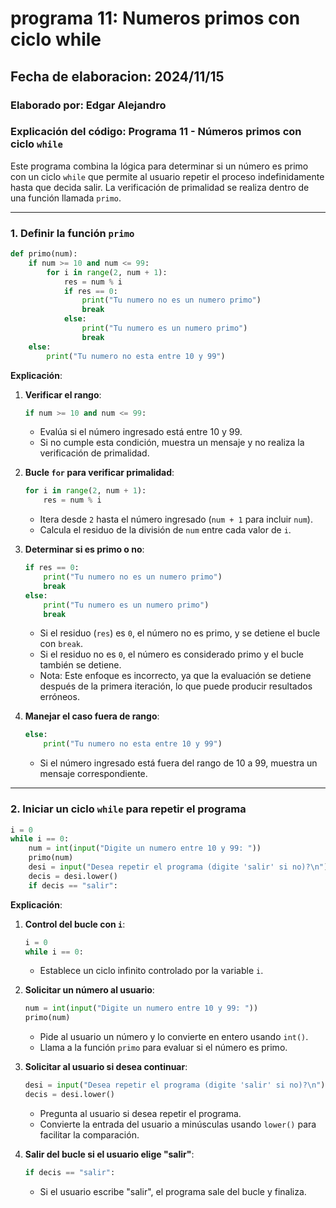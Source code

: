 # programa 11: Numeros primos con ciclo while
## Fecha de elaboracion: 2024/11/15
### Elaborado por: Edgar Alejandro 
### **Explicación del código: Programa 11 - Números primos con ciclo `while`**  
Este programa combina la lógica para determinar si un número es primo con un ciclo `while` que permite al usuario repetir el proceso indefinidamente hasta que decida salir. La verificación de primalidad se realiza dentro de una función llamada `primo`.  

---

### **1. Definir la función `primo`**  
```python
def primo(num):
    if num >= 10 and num <= 99:
        for i in range(2, num + 1):
            res = num % i
            if res == 0:
                print("Tu numero no es un numero primo")
                break
            else:
                print("Tu numero es un numero primo")
                break
    else:
        print("Tu numero no esta entre 10 y 99")
```

**Explicación**:  
1. **Verificar el rango**:  
   ```python
   if num >= 10 and num <= 99:
   ```
   - Evalúa si el número ingresado está entre 10 y 99.  
   - Si no cumple esta condición, muestra un mensaje y no realiza la verificación de primalidad.  

2. **Bucle `for` para verificar primalidad**:  
   ```python
   for i in range(2, num + 1):
       res = num % i
   ```
   - Itera desde `2` hasta el número ingresado (`num + 1` para incluir `num`).  
   - Calcula el residuo de la división de `num` entre cada valor de `i`.  

3. **Determinar si es primo o no**:  
   ```python
   if res == 0:
       print("Tu numero no es un numero primo")
       break
   else:
       print("Tu numero es un numero primo")
       break
   ```
   - Si el residuo (`res`) es `0`, el número no es primo, y se detiene el bucle con `break`.  
   - Si el residuo no es `0`, el número es considerado primo y el bucle también se detiene.  
   - Nota: Este enfoque es incorrecto, ya que la evaluación se detiene después de la primera iteración, lo que puede producir resultados erróneos.  

4. **Manejar el caso fuera de rango**:  
   ```python
   else:
       print("Tu numero no esta entre 10 y 99")
   ```
   - Si el número ingresado está fuera del rango de 10 a 99, muestra un mensaje correspondiente.  

---

### **2. Iniciar un ciclo `while` para repetir el programa**  
```python
i = 0
while i == 0:
    num = int(input("Digite un numero entre 10 y 99: "))
    primo(num)
    desi = input("Desea repetir el programa (digite 'salir' si no)?\n")
    decis = desi.lower()
    if decis == "salir":
```

**Explicación**:  
1. **Control del bucle con `i`**:  
   ```python
   i = 0
   while i == 0:
   ```
   - Establece un ciclo infinito controlado por la variable `i`.  

2. **Solicitar un número al usuario**:  
   ```python
   num = int(input("Digite un numero entre 10 y 99: "))
   primo(num)
   ```
   - Pide al usuario un número y lo convierte en entero usando `int()`.  
   - Llama a la función `primo` para evaluar si el número es primo.  

3. **Solicitar al usuario si desea continuar**:  
   ```python
   desi = input("Desea repetir el programa (digite 'salir' si no)?\n")
   decis = desi.lower()
   ```
   - Pregunta al usuario si desea repetir el programa.  
   - Convierte la entrada del usuario a minúsculas usando `lower()` para facilitar la comparación.  

4. **Salir del bucle si el usuario elige "salir"**:  
   ```python
   if decis == "salir":
   ```
   - Si el usuario escribe "salir", el programa sale del bucle y finaliza.  
